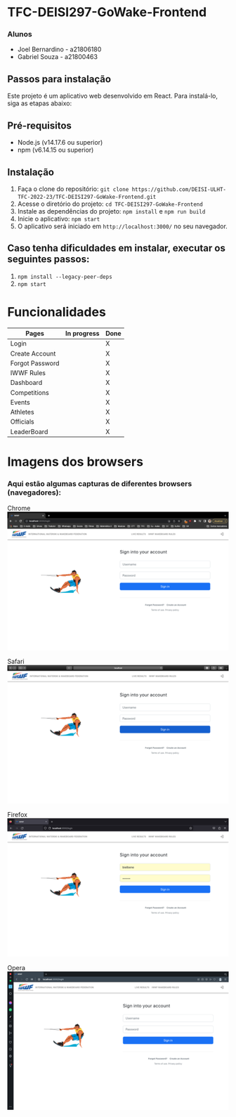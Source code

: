 # TFC-DEISI297-GoWake-Frontend

### Alunos

* Joel Bernardino - a21806180
* Gabriel Souza - a21800463

## Passos para instalação

Este projeto é um aplicativo web desenvolvido em React. Para instalá-lo, siga as etapas abaixo:

## Pré-requisitos

* Node.js (v14.17.6 ou superior)
* npm (v6.14.15 ou superior)

## Instalação

1. Faça o clone do repositório: `git clone https://github.com/DEISI-ULHT-TFC-2022-23/TFC-DEISI297-GoWake-Frontend.git`
2. Acesse o diretório do projeto: `cd TFC-DEISI297-GoWake-Frontend`
3. Instale as dependências do projeto: `npm install` e `npm run build` 
4. Inicie o aplicativo: `npm start`
5. O aplicativo será iniciado em `http://localhost:3000/` no seu navegador.

## Caso tenha dificuldades em instalar, executar os seguintes passos:

1. `npm install --legacy-peer-deps`
5. `npm start`

# Funcionalidades

| Pages           | In progress | Done |
|-----------------|-------------|------|
| Login           |             | X    |
| Create Account  |             | X    |
| Forgot Password |             | X    |
| IWWF Rules      |             | X    |
| Dashboard       |             | X    |
| Competitions    |             | X    |
| Events          |             | X    |
| Athletes        |             | X    |
| Officials       |             | X    |
| LeaderBoard     |             | X    |





# Imagens dos browsers

### Aqui estão algumas capturas de diferentes browsers (navegadores):

Chrome
![Screenshot](screenshots/chorme.png)

Safari
![Screenshot](screenshots/safari.png)

Firefox
![Screenshot](screenshots/firefox.png)

Opera
![Screenshot](screenshots/opera.png)


